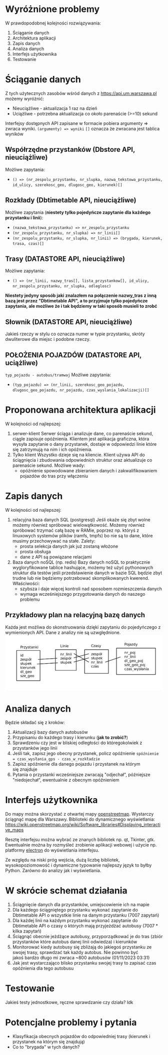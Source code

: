 # Wyróżnione problemy
W prawdopodobnej kolejności rozwiązywania:
1. Ściąganie danych
2. Architektura aplikacji
3. Zapis danych
4. Analiza danych
5. Interfejs użytkownika
6. Testowanie


# Ściąganie danych
Z tych użytecznych zasobów wśród danych z https://api.um.warszawa.pl możemy wyróżnić:
- Nieuciążliwe - aktualizacja 1 raz na dzień
- Uciążliwe - potrzebna aktualizacja co około parenaście (>=10) sekund

Interfejsy dostępnych API zapisane w formacie pobiera argumenty => zwraca wyniki.
`(argumenty) => wyniki`
`[]` oznacza że zwracana jest tablica wyników

## Współrzędne przystanków (Dbstore API, nieuciążliwe)
Możliwe zapytania:
- `() => (nr_zespolu_przystanku, nr_slupka, nazwa_tekstowa_przystanku, id_ulicy, szerekosc_geo, dlugosc_geo, kierunek)[]`

## Rozkłady (Dbtimetable API, nieuciążliwe)
Możliwe zapytania (**niestety tylko pojedyńcze zapytanie dla każdego przystanku i linii**):
- `(nazwa_tekstowa_przystanku) => nr_zespolu_przystanku`
- `(nr_zespolu_przystanku, nr_slupka) => nr_linii[]`
- `(nr_zespolu_przystanku, nr_slupka, nr_linii) => (brygada, kierunek, trasa, czas)[]`


## Trasy (DATASTORE API, nieuciążliwe)
Możliwe zapytania:
- `() => (nr_linii, nazwy_tras[], lista_przystankow[], id_ulicy, nr_zespolu_przystanku, nr_slupka, odleglosc)`

**Niestety jedyny sposób jaki znalazłem na połączenie nazwy_tras z inną bazą jest przez "Dbtimetable API", a to przyjmuje tylko pojedyńcze zapytania, ale możliwe że i tak będziemy w taki sposób musieli to zrobć**

## Słownik (DATASTORE API, nieuciążliwe)
Jakieś rzeczy w stylu co oznacza numer w typie przystanku, skróty dwuliterowe dla miejsc i podobne rzeczy.

## POŁOŻENIA POJAZDÓW (DATASTORE API, uciążliwe)
`typ_pojazdu - autobus/tramwaj`
Możliwe zapytania:
- `(typ_pojazdu) => (nr_linii, szerekosc_geo_pojazdu, dlugosc_geo_pojazdu, nr_pojazdu, czas_wyslania_lokalizacji)[]`


# Proponowana architektura aplikacji
W kolejności od najlepszej:
1. serwer-klient
Serwer ściąga i analizuje dane, co parenaście sekund, ciągle zapisuje opóźnienia. Klientem jest aplikacja graficzna, która wysyła zapytanie o dany przystanek, dostaje w odpowiedzi linie które się zatrzymują na nim i ich opóźnienia.
2. Tylko klient
Wszystko dzieje się na kliencie. Klient używa API do ściągnięcia i zbudowania odpowiednich struktur oraz aktualizuje co parenaście sekund.
Możliwe wady:
	- opóźnienie spowodowane zbieraniem danych i zakwalifikowaniem pojazdów do tras przy włączeniu
	
	
# Zapis danych
W kolejności od najlepszej:
1. relacyjna baza danych SQL (postgresql)
Jeśli okaże się zbyt wolne możemy również spróbować wielowątkowość.
Możemy również spróbować trzymać całą bazę w RAMie, poprzez np. któryś z linuxowych systemów plików (ramfs, tmpfs) bo nie są to dane, które musimy przechowywać na stałe.
Zalety:
	- prosta selekcja danych jak już zostaną włożone
	- prosta obsługa
	- dane z API są powiązane relacjami
2. Baza danych noSQL (np. redis)
Bazy danych noSQL to praktycznie wygloryfikowane tablice hashujące, możemy też użyć pythonowych struktur dla testów jeśli przedstawienie danych w bazie SQL będzie zbyt trudne lub nie będziemy potrzebować skomplikowanych kwerend.
Właściwości:
	- szybsza i daje więcej kontroli nad sposobem rozmieszczenia danych
	- wymaga wcześniejszego przygotowania danych do naszego problemu
	
	

## Przykładowy plan na relacyjną bazę danych
Każda jest możliwa do skonstruowania dzięki zapytaniu do pojedyńczego z wymienionych API. Dane z analizy nie są uzwględnione.
![2023-11-01_03-13.png](2023-11-01_03-13.png)


	
# Analiza danych
Będzie składać się z kroków:
1. Aktualizacji bazy danych autobusów
2. Przypisaniu do każdego trasy i kierunku (**jak to zrobić?**)
3. Sprawdzeniu czy jest w bliskiej odległości do któregokolwiek z przystanków jego linii
4. Jeśli tak, zapisz jego obecny przystanek, policz opóźnienie `spóźnienie = czas_wysłania_gps - czas_w_rozkładzie`
5. Zapisz spóźnienie dla danego pojazdu i przystanek na którym się znajduje
6. Pytania o przystanki wcześniejsze zwracają "odjechał", późniejsze "niedojechał", ewentualnie z obecnym opóźnieniem

# Interfejs użytkownika
Do mapy można skorzystać z otwartej mapy [openstreetmap](https://pl.wikipedia.org/wiki/OpenStreetMap). Wystarczy ściągnąć mapę dla Warszawy.
Biblioteki do dynamicznego wyświetlania: https://wiki.openstreetmap.org/wiki/Software_libraries#Displaying_interactive_maps

Resztę interfejsu można wybrać ze znanych bibliotek np. qt, Tkinter, gtk.
Ewentualnie można by rozmyśleć zrobienie aplikacji webowej i użycie np. platformy [electron](https://www.electronjs.org/) do wyświetlania interfejsu.

Ze względu na niski próg wejścia, dużą liczbę bibliotek, wysokopoziomowość i dynamiczne typowanie najlepszy język to byłby Python. Zarówno do analizy jak i wyświetlania.

# W skrócie schemat działania
1. Ściągnięcie danych dla przystanków, umiejscowienie ich na mapie
2. Dla każdego ściągniętego przystanku wykonać zapytanie do Dbtimetable API o wszystkie linie na danym przystanku (7007 zapytań)
3. Dla każdej linii na każdym przystanku wykonać zapytanie do Dbtimetable API o czasy o których mają przyjeżdżać autobusy (7007 * kilka zapytań)
4. Ściągnąć obecnie jeżdżące autobusy, przyporządkować je do tras (zbiór przystanków które autobus danej linii odwiedza) i kierunków
5. Monitorować kiedy autobusy się zbliżają do jakiegoś przystanku ze swojej trasy, sprawdzać tak każdy autobus. Nie powinno być jakoś bardzo długo mi zwraca ~800 autobusów (01/11/2023 03:31)
6. Jak jest wystarczająco blisko przystanku swojej trasy to zapisać czas opóźnienia dla tego autobusu

# Testowanie
Jakieś testy jednostkowe, ręczne sprawdzanie czy działa? Idk

# Potencjalne problemy i pytania
- Klasyfikacja obecnych pojazdów do odpowiedniej trasy (kierunek i przystanek na którym się znajdują)
- Co to "brygada" w tych danych?
